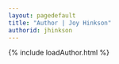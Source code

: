 ```yaml
---
layout: pagedefault
title: "Author | Joy Hinkson"
authorid: jhinkson
---
```

{% include loadAuthor.html %}